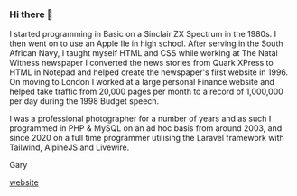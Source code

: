 ### Hi there 👋
I started programming in Basic on a Sinclair ZX Spectrum in the 1980s. I then went on to use an Apple IIe in high school. After serving in the South African Navy, I taught myself HTML and CSS while working at The Natal Witness newspaper
I  converted the news stories from Quark XPress to HTML in Notepad and helped create the newspaper's first website in 1996.
On moving to London I worked at a large personal Finance website and helped take traffic from 20,000 pages per month to a record of 1,000,000 per day during the 1998 Budget speech.

I was a professional photographer for a number of years and as such I programmed in PHP & MySQL on an ad hoc basis from around 2003, and since 2020 on a full time programmer utilising the Laravel framework with Tailwind, AlpineJS and Livewire.

Gary

[website](https://flipper.co.za)
